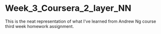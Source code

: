 # Week_3_Coursera_2_layer_NN
This is the neat representation of what I've learned from Andrew Ng course third week homework assignment.
